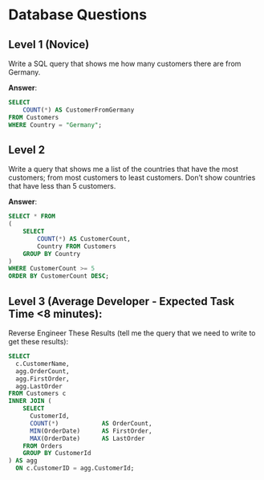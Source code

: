 # Database Questions

## Level 1 (Novice)
Write a SQL query that shows me how many customers there are from Germany.

**Answer**:
```sql
SELECT 
    COUNT(*) AS CustomerFromGermany 
FROM Customers 
WHERE Country = "Germany";
```


## Level 2
Write a query that shows me a list of the countries that have the most customers; from most customers to least customers.  Don’t show countries that have less than 5 customers.

**Answer**:
```sql
SELECT * FROM
(
    SELECT 
        COUNT(*) AS CustomerCount, 
        Country FROM Customers
    GROUP BY Country
)
WHERE CustomerCount >= 5
ORDER BY CustomerCount DESC;
```

## Level 3 (Average Developer - Expected Task Time <8 minutes):
Reverse Engineer These Results (tell me the query that we need to write to get these results):

```sql
SELECT
  c.CustomerName,
  agg.OrderCount,
  agg.FirstOrder,
  agg.LastOrder
FROM Customers c
INNER JOIN (
    SELECT
      CustomerId,
      COUNT(*)            AS OrderCount,
      MIN(OrderDate)      AS FirstOrder,
      MAX(OrderDate)      AS LastOrder
    FROM Orders
    GROUP BY CustomerId
) AS agg
  ON c.CustomerID = agg.CustomerId;

```
